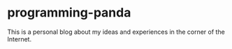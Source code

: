 # programming-panda
This is a personal blog about my ideas and experiences in the corner of the Internet.
